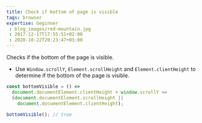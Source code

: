 ```yaml
---
title: Check if bottom of page is visible
tags: browser
expertise: beginner
 : blog_images/red-mountain.jpg
 : 2017-12-17T17:55:51+02:00
 : 2020-10-22T20:23:47+03:00
---
```


Checks if the bottom of the page is visible.

- Use `Window.scrollY`, `Element.scrollHeight` and `Element.clientHeight` to determine if the bottom of the page is visible.

```js
const bottomVisible = () =>
  document.documentElement.clientHeight + window.scrollY >=
  (document.documentElement.scrollHeight ||
    document.documentElement.clientHeight);
```

```js
bottomVisible(); // true
```
